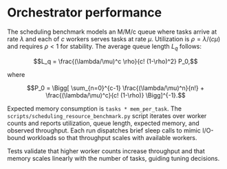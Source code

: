 # Orchestrator performance

The scheduling benchmark models an M/M/c queue where tasks arrive at rate
$\lambda$ and each of $c$ workers serves tasks at rate $\mu$. Utilization is
$\rho = \lambda / (c\mu)$ and requires $\rho < 1$ for stability. The average
queue length $L_q$ follows:

$$L_q = \frac{(\lambda/\mu)^c \rho}{c! (1-\rho)^2} P_0,$$

where

$$P_0 = \Bigg[ \sum_{n=0}^{c-1} \frac{(\lambda/\mu)^n}{n!} +
\frac{(\lambda/\mu)^c}{c! (1-\rho)} \Bigg]^{-1}.$$

Expected memory consumption is `tasks * mem_per_task`. The
`scripts/scheduling_resource_benchmark.py` script iterates over worker counts
and reports utilization, queue length, expected memory, and observed throughput.
Each run dispatches brief sleep calls to mimic I/O-bound workloads so that
throughput scales with available workers.

Tests validate that higher worker counts increase throughput and that memory
scales linearly with the number of tasks, guiding tuning decisions.
